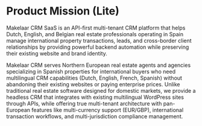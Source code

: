 # Product Mission (Lite)

Makelaar CRM SaaS is an API-first multi-tenant CRM platform that helps Dutch, English, and Belgian real estate professionals operating in Spain manage international property transactions, leads, and cross-border client relationships by providing powerful backend automation while preserving their existing website and brand identity.

Makelaar CRM serves Northern European real estate agents and agencies specializing in Spanish properties for international buyers who need multilingual CRM capabilities (Dutch, English, French, Spanish) without abandoning their existing websites or paying enterprise prices. Unlike traditional real estate software designed for domestic markets, we provide a headless CRM that integrates with existing multilingual WordPress sites through APIs, while offering true multi-tenant architecture with pan-European features like multi-currency support (EUR/GBP), international transaction workflows, and multi-jurisdiction compliance management.